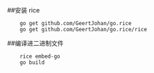 ##安装 rice 

```shell
    go get github.com/GeertJohan/go.rice
    go get github.com/GeertJohan/go.rice/rice
```

##编译进二进制文件

```shell
    rice embed-go
    go build
```